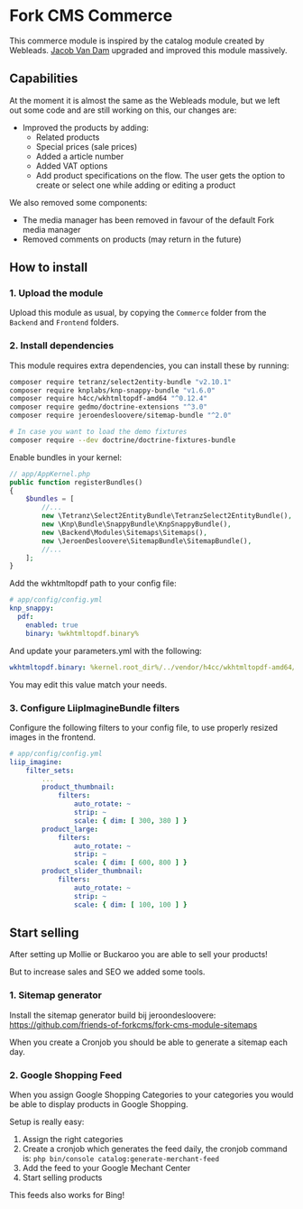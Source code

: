 # Fork CMS Commerce

This commerce module is inspired by the catalog module created by Webleads. [Jacob Van Dam](https://www.jvdict.nl) upgraded and improved this module massively.

## Capabilities

At the moment it is almost the same as the Webleads module, but we left out some code and are still working on this, our changes are:

- Improved the products by adding:
  - Related products
  - Special prices (sale prices)
  - Added a article number
  - Added VAT options
  - Add product specifications on the flow. The user gets the option to create or select one while adding or editing a product

We also removed some components:

- The media manager has been removed in favour of the default Fork media manager
- Removed comments on products (may return in the future)

## How to install

### 1. Upload the module

Upload this module as usual, by copying the `Commerce` folder from the `Backend` and `Frontend` folders.

### 2. Install dependencies

This module requires extra dependencies, you can install these by running:

```bash
composer require tetranz/select2entity-bundle "v2.10.1"
composer require knplabs/knp-snappy-bundle "v1.6.0"
composer require h4cc/wkhtmltopdf-amd64 "^0.12.4"
composer require gedmo/doctrine-extensions "^3.0"
composer require jeroendesloovere/sitemap-bundle "^2.0"

# In case you want to load the demo fixtures
composer require --dev doctrine/doctrine-fixtures-bundle
```

Enable bundles in your kernel:

```php
// app/AppKernel.php
public function registerBundles()
{
    $bundles = [
        //...
        new \Tetranz\Select2EntityBundle\TetranzSelect2EntityBundle(),
        new \Knp\Bundle\SnappyBundle\KnpSnappyBundle(),
        new \Backend\Modules\Sitemaps\Sitemaps(),
        new \JeroenDesloovere\SitemapBundle\SitemapBundle(),
        //...
    ];
}
```

Add the wkhtmltopdf path to your config file:

```yaml
# app/config/config.yml
knp_snappy:
  pdf:
    enabled: true
    binary: %wkhtmltopdf.binary%
```

And update your parameters.yml with the following:

```yaml
wkhtmltopdf.binary: %kernel.root_dir%/../vendor/h4cc/wkhtmltopdf-amd64/bin/wkhtmltopdf-amd64
```

You may edit this value match your needs.

### 3. Configure LiipImagineBundle filters

Configure the following filters to your config file, to use properly resized images in the frontend.

```yaml
# app/config/config.yml
liip_imagine:
    filter_sets:
        ...
        product_thumbnail:
            filters:
                auto_rotate: ~
                strip: ~
                scale: { dim: [ 300, 380 ] }
        product_large:
            filters:
                auto_rotate: ~
                strip: ~
                scale: { dim: [ 600, 800 ] }
        product_slider_thumbnail:
            filters:
                auto_rotate: ~
                strip: ~
                scale: { dim: [ 100, 100 ] }
````

## Start selling

After setting up Mollie or Buckaroo you are able to sell your products!

But to increase sales and SEO we added some tools.

### 1. Sitemap generator

Install the sitemap generator build bij jeroondesloovere: https://github.com/friends-of-forkcms/fork-cms-module-sitemaps

When you create a Cronjob you should be able to generate a sitemap each day.

### 2. Google Shopping Feed

When you assign Google Shopping Categories to your categories you would be able to display products in Google Shopping.

Setup is really easy:

1. Assign the right categories
2. Create a cronjob which generates the feed daily, the cronjob command is: `php bin/console catalog:generate-merchant-feed`
3. Add the feed to your Google Mechant Center
4. Start selling products

This feeds also works for Bing!
